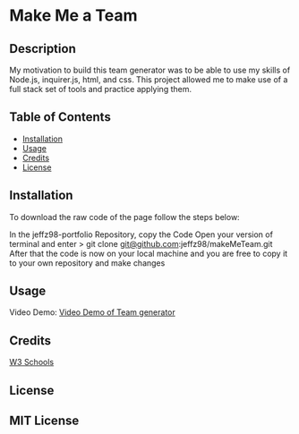 # Make Me a Team

## Description

My motivation to build this team generator was to be able to use my skills of Node.js, inquirer.js, html, and css. This project allowed me to make use of a full stack 
set of tools and practice applying them. 

## Table of Contents 

- [Installation](#installation)
- [Usage](#usage)
- [Credits](#credits)
- [License](#license)

## Installation

To download the raw code of the page follow the steps below:

In the jeffz98-portfolio Repository, copy the Code 
Open your version of terminal and enter > git clone git@github.com:jeffz98/makeMeTeam.git
After that the code is now on your local machine and you are free to copy it to your own repository and make changes

## Usage

Video Demo:
[Video Demo of Team generator](https://drive.google.com/file/d/1-pDXHOj7ewCfjJ0v80oYhMDARK0uyVZy/view?usp=sharing)

## Credits

[W3 Schools](https://www.w3schools.com/)

## License

MIT License
---

